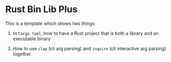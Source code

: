# Rust Bin Lib Plus

This is a template which shows two things:

1. In `Cargo.toml`, how to have a Rust project that is both a library and an executable binary

2. How to use `clap` (cli arg parsing) and `inquire` (cli interactive arg parsing) together



